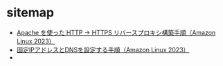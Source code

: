 # sitemap

- [Apache を使った HTTP → HTTPS リバースプロキシ構築手順（Amazon Linux 2023）](https://techmsy.github.io/technote/rvproxy.html)
- [固定IPアドレスとDNSを設定する手順（Amazon Linux 2023）](https://techmsy.github.io/technote/ipaddress)
- []()
